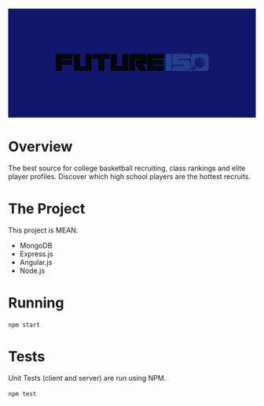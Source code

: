 ![banner](resources/banner.png)

# Overview

The best source for college basketball recruiting, class rankings and elite player profiles. Discover which high school players are the hottest recruits.

# The Project

This project is MEAN.

- MongoDB
- Express.js
- Angular.js
- Node.js

# Running



`npm start`

# Tests

Unit Tests (client and server) are run using NPM.

`npm test`
